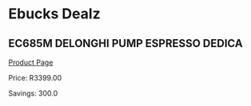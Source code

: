 
# Ebucks Dealz
## EC685M DELONGHI PUMP ESPRESSO DEDICA
[Product Page](https://www.ebucks.com/web/shop/productSelected.do?prodId=1158931407&catId=1157555110)

Price: R3399.00

Savings: 300.0


	